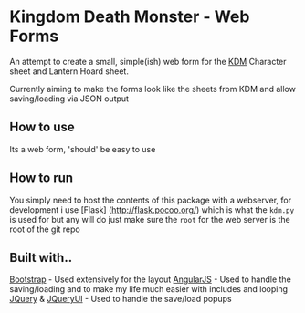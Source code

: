 # Kingdom Death Monster - Web Forms
An attempt to create a small, simple(ish) web form for the [KDM](http://kingdomdeath.com/) Character sheet and Lantern Hoard sheet. 

Currently aiming to make the forms look like the sheets from KDM and allow saving/loading via JSON output

## How to use
Its a web form, 'should' be easy to use

## How to run
You simply need to host the contents of this package with a webserver, for development i use 
[Flask] (http://flask.pocoo.org/) which is what the `kdm.py` is used for but any will do just
make sure the `root` for the web server is the root of the git repo

## Built with..
[Bootstrap](http://getbootstrap.com/) - Used extensively for the layout
[AngularJS](https://angularjs.org/) - Used to handle the saving/loading and to make my life much easier with includes and looping
[JQuery](https://jquery.com/) & [JQueryUI](https://jqueryui.com/) - Used to handle the save/load popups
